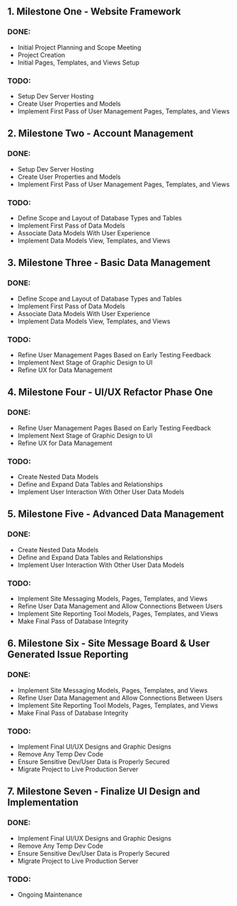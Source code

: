 ## 1. Milestone One - Website Framework
### DONE:
- Initial Project Planning and Scope Meeting
- Project Creation
- Initial Pages, Templates, and Views Setup

### TODO:
- Setup Dev Server Hosting
- Create User Properties and Models
- Implement First Pass of User Management Pages, Templates, and Views

## 2. Milestone Two - Account Management
### DONE:
- Setup Dev Server Hosting
- Create User Properties and Models
- Implement First Pass of User Management Pages, Templates, and Views

### TODO:
- Define Scope and Layout of Database Types and Tables
- Implement First Pass of Data Models
- Associate Data Models With User Experience
- Implement Data Models View, Templates, and Views

## 3. Milestone Three - Basic Data Management
### DONE:
- Define Scope and Layout of Database Types and Tables
- Implement First Pass of Data Models
- Associate Data Models With User Experience
- Implement Data Models View, Templates, and Views

### TODO:
- Refine User Management Pages Based on Early Testing Feedback
- Implement Next Stage of Graphic Design to UI
- Refine UX for Data Management

## 4. Milestone Four - UI/UX Refactor Phase One
### DONE:
- Refine User Management Pages Based on Early Testing Feedback
- Implement Next Stage of Graphic Design to UI
- Refine UX for Data Management

### TODO:
- Create Nested Data Models
- Define and Expand Data Tables and Relationships
- Implement User Interaction With Other User Data Models

## 5. Milestone Five - Advanced Data Management
### DONE:
- Create Nested Data Models
- Define and Expand Data Tables and Relationships
- Implement User Interaction With Other User Data Models

### TODO:
- Implement Site Messaging Models, Pages, Templates, and Views
- Refine User Data Management and Allow Connections Between Users
- Implement Site Reporting Tool Models, Pages, Templates, and Views
- Make Final Pass of Database Integrity

## 6. Milestone Six - Site Message Board & User Generated Issue Reporting
### DONE:
- Implement Site Messaging Models, Pages, Templates, and Views
- Refine User Data Management and Allow Connections Between Users
- Implement Site Reporting Tool Models, Pages, Templates, and Views
- Make Final Pass of Database Integrity

### TODO:
- Implement Final UI/UX Designs and Graphic Designs
- Remove Any Temp Dev Code
- Ensure Sensitive Dev/User Data is Properly Secured
- Migrate Project to Live Production Server

## 7. Milestone Seven - Finalize UI Design and Implementation
### DONE:
- Implement Final UI/UX Designs and Graphic Designs
- Remove Any Temp Dev Code
- Ensure Sensitive Dev/User Data is Properly Secured
- Migrate Project to Live Production Server

### TODO:
- Ongoing Maintenance
